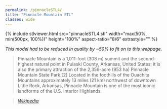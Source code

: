 ```yaml
---
permalink: /pinnacleSTL4/
title: "Pinnacle Mountain STL"
classes: wide
---
```


{% include stlviewer.html src="pinnacleSTL4.stl" width="max(50%, min(500px, 100%))" height="100%" aspect-ratio="8/6" extrastyle="" %}

*This model had to be reduced in quality by ~50% to fit on to this webpage.*
<br>

> Pinnacle Mountain is a 1,011-foot (308 m) summit and the second-highest natural point in Pulaski County, Arkansas, United States; it is also the primary attraction of the 2,356-acre (953 ha) Pinnacle Mountain State Park.[2] Located in the foothills of the Ouachita Mountains approximately 13 miles (21 km) northwest of downtown Little Rock, Arkansas, Pinnacle Mountain is one of the most iconic landforms of the U.S. Interior Highlands.
  
> <cite><a href="https://en.wikipedia.org/wiki/Pinnacle_Mountain_(Arkansas)">Wikipedia</a></cite>

